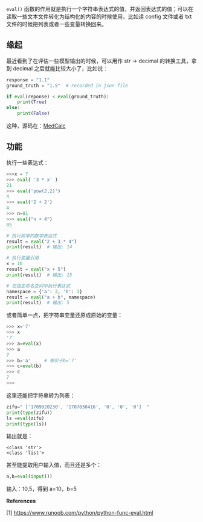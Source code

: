 `eval()` 函数的作用就是执行一个字符串表达式的值，并返回表达式的值；可以在读取一些文本文件转化为结构化的内容的时候使用，比如读 config 文件或者 txt 文件的时候把列表或者一些变量转换回来。


## 缘起

最近看到了在评估一些模型输出的时候，可以用作 str -> decimal 的转换工具，拿到 decimal 之后就能比较大小了，比如说：
```python
response = "1.1"
ground_truth = "1.5"  # recorded in json file

if eval(reponse) < eval(ground_truth):
    print(True)
else:
    print(False)
```
这种，源码在：[MedCalc](https://github.com/ncbi-nlp/MedCalc-Bench/blob/ee5c8d8d045de00174b6ba7647dd766c7a498858/evaluation/evaluate.py#L31)



## 功能

执行一些表达式：
```python
>>>x = 7
>>> eval( '3 * x' )
21
>>> eval('pow(2,2)')
4
>>> eval('2 + 2')
4
>>> n=81
>>> eval("n + 4")
85

# 执行简单的数学表达式
result = eval("2 + 3 * 4")
print(result)  # 输出: 14

# 执行变量引用
x = 10
result = eval("x + 5")
print(result)  # 输出: 15

# 在指定命名空间中执行表达式
namespace = {'a': 2, 'b': 3}
result = eval("a + b", namespace)
print(result)  # 输出: 5
```


或者简单一点，把字符串变量还原成原始的变量：
```python
>>> x='7'
>>> x
'7'
>>> a=eval(x)
>>> a
7
>>> b='a'     # 等价于b='7'
>>> c=eval(b)
>>> c
7
>>>
```

这里还能把字符串转为列表：
```python
zifu=" ['1709020230', '1707030416', '0', '0', '0']  "
print(type(zifu))
ls =eval(zifu)
print(type(ls))
```

输出就是：
```shell
<class 'str'>
<class 'list'>
```


甚至能提取用户输入值，而且还是多个：
```python
a,b=eval(input())
```
输入：10,5，得到 a=10，b=5



**References**

[1] https://www.runoob.com/python/python-func-eval.html
